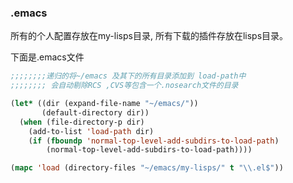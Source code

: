 
### .emacs ###

所有的个人配置存放在my-lisps目录, 所有下载的插件存放在lisps目录。

下面是.emacs文件

```lisp
;;;;;;;;递归的将~/emacs 及其下的所有目录添加到 load-path中
;;;;;;;; 会自动剔除RCS ,CVS等包含一个.nosearch文件的目录

(let* ((dir (expand-file-name "~/emacs/"))
       (default-directory dir))
  (when (file-directory-p dir)
    (add-to-list 'load-path dir)
    (if (fboundp 'normal-top-level-add-subdirs-to-load-path)
        (normal-top-level-add-subdirs-to-load-path))))

(mapc 'load (directory-files "~/emacs/my-lisps/" t "\\.el$"))
```
